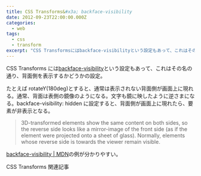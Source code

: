```yaml
---
title: CSS Transforms&#x3a; backface-visibility
date: 2012-09-23T22:00:00.000Z
categories:
  - web
tags:
  - css
  - transform
excerpt: "CSS Transformsにはbackface-visibilityという設定もあって、これはその名の通り、背面側を表示するかどうかの設定。"
---
```


CSS Transforms には[backface-visibility](http://www.w3.org/TR/css3-transforms/#backface-visibility)という設定もあって、これはその名の通り、背面側を表示するかどうかの設定。

たとえば rotateY(180deg)とすると、通常は表示されない背面側が画面上に現れる。通常、背面は表側の鏡像のようになる。文字も鏡に映したように逆さまになる。backface-visibility: hidden に設定すると、背面側が画面上に現れたら、要素が非表示となる。

> 3D-transformed elements show the same content on both sides, so the reverse side looks like a mirror-image of the front side (as if the element were projected onto a sheet of glass). Normally, elements whose reverse side is towards the viewer remain visible.

[backface-visibility | MDN](https://developer.mozilla.org/en-US/docs/CSS/backface-visibility#Examples)の例が分かりやすい。

CSS Transforms 関連記事
